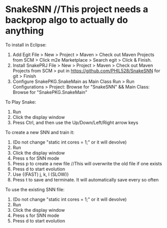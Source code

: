 # SnakeSNN //This project needs a backprop algo to actually do anything 

To install in Eclipse:
1) Add Egit
File > New > Project > Maven > Check out Maven Projects from SCM > Click m2e Marketplace > Search egit > Click & Finish.
2) Install SnakePRJ
File > New > Project > Maven > Check out Maven Projects from SCM > put in https://github.com/PHIL528/SnakeSNN for git > Finish
3) Configure SnakePKG.SnakeMain as Main Class
Run > Run Configurations > Project: Browse for "SnakeSNN" && Main Class: Browse for "SnakePKG.SnakeMain"


To Play Snake:
1) Run
2) Click the display window
3) Press Ctrl, and then use the Up/Down/Left/Right arrow keys


To create a new SNN and train it:
1) (Do not change "static int cores = 1;" or it will devolve)
2) Run
3) Click the display window
4) Press s for SNN mode
5) Press p to create a new file    //This will overwrite the old file if one exists
6) Press d to start evolution
7) Use {(FAST) j, k, l (SLOW)}  
8) Press t to save and terminate. It will automatically save every so often


To use the existing SNN file:
1) (Do not change "static int cores = 1;" or it will devolve)
2) Run 
3) Click the display window
4) Press s for SNN mode
5) Press d to start evolution 



